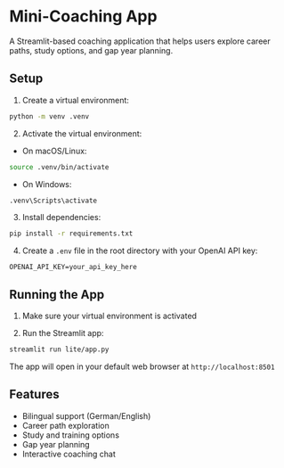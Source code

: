 # Mini-Coaching App

A Streamlit-based coaching application that helps users explore career paths, study options, and gap year planning.

## Setup

1. Create a virtual environment:
```bash
python -m venv .venv
```

2. Activate the virtual environment:
- On macOS/Linux:
```bash
source .venv/bin/activate
```
- On Windows:
```bash
.venv\Scripts\activate
```

3. Install dependencies:
```bash
pip install -r requirements.txt
```

4. Create a `.env` file in the root directory with your OpenAI API key:
```
OPENAI_API_KEY=your_api_key_here
```

## Running the App

1. Make sure your virtual environment is activated

2. Run the Streamlit app:
```bash
streamlit run lite/app.py
```

The app will open in your default web browser at `http://localhost:8501`

## Features

- Bilingual support (German/English)
- Career path exploration
- Study and training options
- Gap year planning
- Interactive coaching chat 